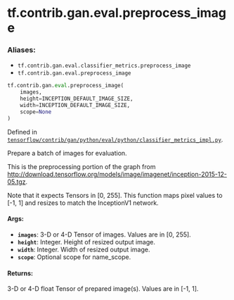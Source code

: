 <div itemscope itemtype="http://developers.google.com/ReferenceObject">
<meta itemprop="name" content="tf.contrib.gan.eval.preprocess_image" />
</div>

# tf.contrib.gan.eval.preprocess_image

### Aliases:

* `tf.contrib.gan.eval.classifier_metrics.preprocess_image`
* `tf.contrib.gan.eval.preprocess_image`

``` python
tf.contrib.gan.eval.preprocess_image(
    images,
    height=INCEPTION_DEFAULT_IMAGE_SIZE,
    width=INCEPTION_DEFAULT_IMAGE_SIZE,
    scope=None
)
```



Defined in [`tensorflow/contrib/gan/python/eval/python/classifier_metrics_impl.py`](https://www.tensorflow.org/code/tensorflow/contrib/gan/python/eval/python/classifier_metrics_impl.py).

Prepare a batch of images for evaluation.

This is the preprocessing portion of the graph from
http://download.tensorflow.org/models/image/imagenet/inception-2015-12-05.tgz.

Note that it expects Tensors in [0, 255]. This function maps pixel values to
[-1, 1] and resizes to match the InceptionV1 network.

#### Args:

* <b>`images`</b>: 3-D or 4-D Tensor of images. Values are in [0, 255].
* <b>`height`</b>: Integer. Height of resized output image.
* <b>`width`</b>: Integer. Width of resized output image.
* <b>`scope`</b>: Optional scope for name_scope.


#### Returns:

3-D or 4-D float Tensor of prepared image(s). Values are in [-1, 1].